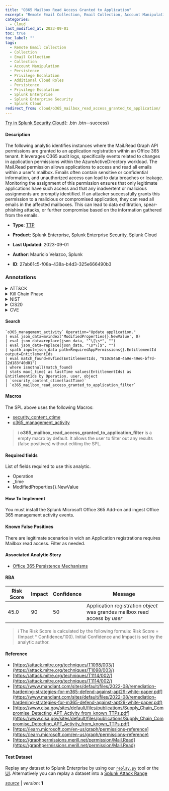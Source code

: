 ```yaml
---
title: "O365 Mailbox Read Access Granted to Application"
excerpt: "Remote Email Collection, Email Collection, Account Manipulation, Additional Cloud Roles"
categories:
  - Cloud
last_modified_at: 2023-09-01
toc: true
toc_label: ""
tags:
  - Remote Email Collection
  - Collection
  - Email Collection
  - Collection
  - Account Manipulation
  - Persistence
  - Privilege Escalation
  - Additional Cloud Roles
  - Persistence
  - Privilege Escalation
  - Splunk Enterprise
  - Splunk Enterprise Security
  - Splunk Cloud
redirect_from: cloud/o365_mailbox_read_access_granted_to_application/
---
```




[Try in Splunk Security Cloud](https://www.splunk.com/en_us/cyber-security.html){: .btn .btn--success}

#### Description

The following analytic identifies instances where the Mail.Read Graph API permissions are granted to an application registration within an Office 365 tenant. It leverages O365 audit logs, specifically events related to changes in application permissions within the AzureActiveDirectory workload. The Mail.Read permission allows applications to access and read all emails within a user&#39;s mailbox. Emails often contain sensitive or confidential information, and unauthorized access can lead to data breaches or leakage. Monitoring the assignment of this permission ensures that only legitimate applications have such access and that any inadvertent or malicious assignments are promptly identified. If an attacker successfully grants this permission to a malicious or compromised application, they can read all emails in the affected mailboxes. This can lead to data exfiltration, spear-phishing attacks, or further compromise based on the information gathered from the emails.

- **Type**: [TTP](https://github.com/splunk/security_content/wiki/Detection-Analytic-Types)
- **Product**: Splunk Enterprise, Splunk Enterprise Security, Splunk Cloud

- **Last Updated**: 2023-09-01
- **Author**: Mauricio Velazco, Splunk
- **ID**: 27ab61c5-f08a-438a-b4d3-325e666490b3

### Annotations
<details>
  <summary>ATT&CK</summary>

<div markdown="1">

#### [ATT&CK](https://attack.mitre.org/)

| ID          | Technique   | Tactic         |
| ----------- | ----------- |--------------- |
| [T1114.002](https://attack.mitre.org/techniques/T1114/002/) | Remote Email Collection | Collection |

| [T1114](https://attack.mitre.org/techniques/T1114/) | Email Collection | Collection |

| [T1098](https://attack.mitre.org/techniques/T1098/) | Account Manipulation | Persistence, Privilege Escalation |

| [T1098.003](https://attack.mitre.org/techniques/T1098/003/) | Additional Cloud Roles | Persistence, Privilege Escalation |

</div>
</details>


<details>
  <summary>Kill Chain Phase</summary>

<div markdown="1">

* Exploitation
* Installation


</div>
</details>


<details>
  <summary>NIST</summary>

<div markdown="1">

* DE.CM



</div>
</details>

<details>
  <summary>CIS20</summary>

<div markdown="1">

* CIS 10



</div>
</details>

<details>
  <summary>CVE</summary>

<div markdown="1">


</div>
</details>


#### Search

```
`o365_management_activity` Operation="Update application." 
| eval json_data=mvindex('ModifiedProperties{}.NewValue', 0) 
| eval json_data=replace(json_data, "^\[\s*", "") 
| eval json_data=replace(json_data, "\s*\]$", "") 
| spath input=json_data path=RequiredAppPermissions{}.EntitlementId output=EntitlementIds 
| eval match_found=mvfind(EntitlementIds, "810c84a8-4a9e-49e6-bf7d-12d183f40d01") 
| where isnotnull(match_found) 
| stats max(_time) as lastTime values(EntitlementIds) as EntitlementIds by Operation, user, object 
| `security_content_ctime(lastTime)` 
| `o365_mailbox_read_access_granted_to_application_filter`
```

#### Macros
The SPL above uses the following Macros:
* [security_content_ctime](https://github.com/splunk/security_content/blob/develop/macros/security_content_ctime.yml)
* [o365_management_activity](https://github.com/splunk/security_content/blob/develop/macros/o365_management_activity.yml)

> :information_source:
> **o365_mailbox_read_access_granted_to_application_filter** is a empty macro by default. It allows the user to filter out any results (false positives) without editing the SPL.



#### Required fields
List of fields required to use this analytic.
* Operation
* _time
* ModifiedProperties{}.NewValue



#### How To Implement
You must install the Splunk Microsoft Office 365 Add-on and ingest Office 365 management activity events.
#### Known False Positives
There are legitimate scenarios in wich an Application registrations requires Mailbox read access. Filter as needed.

#### Associated Analytic Story
* [Office 365 Persistence Mechanisms](/stories/office_365_persistence_mechanisms)




#### RBA

| Risk Score  | Impact      | Confidence   | Message      |
| ----------- | ----------- |--------------|--------------|
| 45.0 | 90 | 50 | Application registration $object$ was grandes mailbox read access by $user$ |


> :information_source:
> The Risk Score is calculated by the following formula: Risk Score = (Impact * Confidence/100). Initial Confidence and Impact is set by the analytic author.


#### Reference

* [https://attack.mitre.org/techniques/T1098/003/](https://attack.mitre.org/techniques/T1098/003/)
* [https://attack.mitre.org/techniques/T1114/002/](https://attack.mitre.org/techniques/T1114/002/)
* [https://www.mandiant.com/sites/default/files/2022-08/remediation-hardening-strategies-for-m365-defend-against-apt29-white-paper.pdf](https://www.mandiant.com/sites/default/files/2022-08/remediation-hardening-strategies-for-m365-defend-against-apt29-white-paper.pdf)
* [https://www.cisa.gov/sites/default/files/publications/Supply_Chain_Compromise_Detecting_APT_Activity_from_known_TTPs.pdf](https://www.cisa.gov/sites/default/files/publications/Supply_Chain_Compromise_Detecting_APT_Activity_from_known_TTPs.pdf)
* [https://learn.microsoft.com/en-us/graph/permissions-reference](https://learn.microsoft.com/en-us/graph/permissions-reference)
* [https://graphpermissions.merill.net/permission/Mail.Read](https://graphpermissions.merill.net/permission/Mail.Read)



#### Test Dataset
Replay any dataset to Splunk Enterprise by using our [`replay.py`](https://github.com/splunk/attack_data#using-replaypy) tool or the [UI](https://github.com/splunk/attack_data#using-ui).
Alternatively you can replay a dataset into a [Splunk Attack Range](https://github.com/splunk/attack_range#replay-dumps-into-attack-range-splunk-server)




[*source*](https://github.com/splunk/security_content/tree/develop/detections/cloud/o365_mailbox_read_access_granted_to_application.yml) \| *version*: **1**